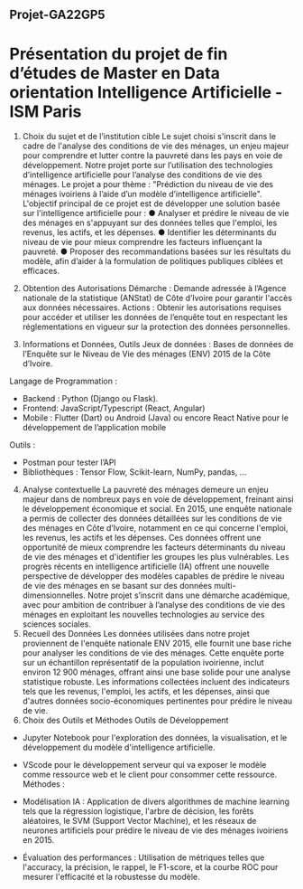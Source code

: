 ## Projet-GA22GP5
# Présentation du projet de fin d’études de Master en Data orientation Intelligence Artificielle - ISM Paris

1. Choix du sujet et de l’institution cible
Le sujet choisi s'inscrit dans le cadre de l'analyse des conditions de vie des
ménages, un enjeu majeur pour comprendre et lutter contre la pauvreté dans les
pays en voie de développement.
Notre projet porte sur l’utilisation des technologies d’intelligence artificielle pour
l’analyse des conditions de vie des ménages. Le projet a pour thème : "Prédiction
du niveau de vie des ménages ivoiriens à l’aide d’un modèle d’intelligence
artificielle".
L'objectif principal de ce projet est de développer une solution basée sur l'intelligence
artificielle pour :
● Analyser et prédire le niveau de vie des ménages en s'appuyant sur des
données telles que l'emploi, les revenus, les actifs, et les dépenses.
● Identifier les déterminants du niveau de vie pour mieux comprendre les
facteurs influençant la pauvreté.
● Proposer des recommandations basées sur les résultats du modèle, afin
d’aider à la formulation de politiques publiques ciblées et efficaces.

2. Obtention des Autorisations
Démarche : Demande adressée à l’Agence nationale de la statistique (ANStat) de
Côte d’Ivoire pour garantir l'accès aux données nécessaires.
Actions : Obtenir les autorisations requises pour accéder et utiliser les données de
l’enquête tout en respectant les réglementations en vigueur sur la protection des
données personnelles.
3. Informations et Données, Outils
Jeux de données : Bases de données de l’Enquête sur le Niveau de Vie des
ménages (ENV) 2015 de la Côte d’Ivoire.

Langage de Programmation :
- Backend : Python (Django ou Flask).
- Frontend: JavaScript/Typescript (React, Angular)
- Mobile : Flutter (Dart) ou Android (Java) ou encore React Native pour le
développement de l’application mobile

Outils :
- Postman pour tester l’API
- Bibliothèques : Tensor Flow, Scikit-learn, NumPy, pandas, ...
4. Analyse contextuelle
La pauvreté des ménages demeure un enjeu majeur dans de nombreux pays en voie
de développement, freinant ainsi le développement économique et social. En 2015,
une enquête nationale a permis de collecter des données détaillées sur les
conditions de vie des ménages en Côte d’Ivoire, notamment en ce qui concerne
l'emploi, les revenus, les actifs et les dépenses.
Ces données offrent une opportunité de mieux comprendre les facteurs déterminants
du niveau de vie des ménages et d'identifier les groupes les plus vulnérables.
Les progrès récents en intelligence artificielle (IA) offrent une nouvelle perspective de
développer des modèles capables de prédire le niveau de vie des ménages en se
basant sur des données multi-dimensionnelles.
Notre projet s’inscrit dans une démarche académique, avec pour ambition de
contribuer à l’analyse des conditions de vie des ménages en exploitant les nouvelles
technologies au service des sciences sociales.
5. Recueil des Données
Les données utilisées dans notre projet proviennent de l'enquête nationale ENV
2015, elle fournit une base riche pour analyser les conditions de vie des ménages.
Cette enquête porte sur un échantillon représentatif de la population ivoirienne, inclut
environ 12 900 ménages, offrant ainsi une base solide pour une analyse statistique
robuste.
Les informations collectées incluent des indicateurs tels que les revenus, l'emploi, les
actifs, et les dépenses, ainsi que d'autres données socio-économiques pertinentes
pour prédire le niveau de vie.
6. Choix des Outils et Méthodes
Outils de Développement
- Jupyter Notebook pour l'exploration des données, la visualisation, et le
développement du modèle d'intelligence artificielle.
- VScode pour le développement serveur qui va exposer le modèle comme
ressource web et le client pour consommer cette ressource.
Méthodes :
- Modélisation IA : Application de divers algorithmes de machine learning tels
que la régression logistique, l'arbre de décision, les forêts aléatoires, le SVM
(Support Vector Machine), et les réseaux de neurones artificiels pour prédire
le niveau de vie des ménages ivoiriens en 2015.

- Évaluation des performances : Utilisation de métriques telles que l'accuracy, la
précision, le rappel, le F1-score, et la courbe ROC pour mesurer l'efficacité et la
robustesse du modèle.
 
